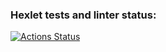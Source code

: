 ### Hexlet tests and linter status:
[![Actions Status](https://github.com/Letch49/python-project-50/workflows/hexlet-check/badge.svg)](https://github.com/Letch49/python-project-50/actions)